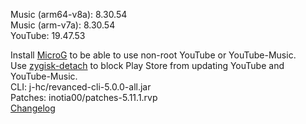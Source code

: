Music (arm64-v8a): 8.30.54  
Music (arm-v7a): 8.30.54  
YouTube: 19.47.53  

Install [MicroG](https://github.com/WSTxda/MicroG-RE/releases) to be able to use non-root YouTube or YouTube-Music.  
Use [zygisk-detach](https://github.com/j-hc/zygisk-detach) to block Play Store from updating YouTube and YouTube-Music.  
CLI: j-hc/revanced-cli-5.0.0-all.jar  
Patches: inotia00/patches-5.11.1.rvp  
[Changelog](https://github.com/inotia00/revanced-patches/releases/tag/v5.11.1)  
